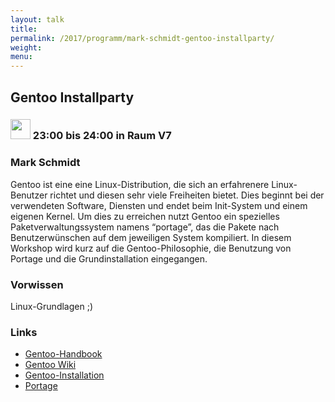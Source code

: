```yaml
---
layout: talk
title:
permalink: /2017/programm/mark-schmidt-gentoo-installparty/
weight:
menu:
---
```

## Gentoo Installparty

### <img height = "32" src="../../../images/workshop.svg"> 23:00 bis 24:00 in Raum V7

### Mark Schmidt

Gentoo ist eine eine Linux-Distribution, die sich an erfahrenere Linux-Benutzer richtet und diesen sehr viele Freiheiten bietet. Dies beginnt bei der verwendeten Software, Diensten und endet beim Init-System und einem eigenen Kernel. Um dies zu erreichen nutzt Gentoo ein spezielles Paketverwaltungssystem namens “portage”, das die Pakete nach Benutzerwünschen auf dem jeweiligen System kompiliert. In diesem Workshop wird kurz auf die Gentoo-Philosophie, die Benutzung von Portage und die Grundinstallation eingegangen.

### Vorwissen

Linux-Grundlagen ;)

### Links

- <a href="https://wiki.gentoo.org/wiki/Handbook:AMD64" target="_blank">Gentoo-Handbook</a>
- <a href="https://wiki.gentoo.org/wiki/Main_Page" target="_blank">Gentoo Wiki</a>
- <a href="https://wiki.gentoo.org/wiki/Handbook:AMD64/Installation/About" target="_blank">Gentoo-Installation</a>
- <a href="https://wiki.gentoo.org/wiki/Handbook:AMD64/Working/Portage" target="_blank">Portage</a>